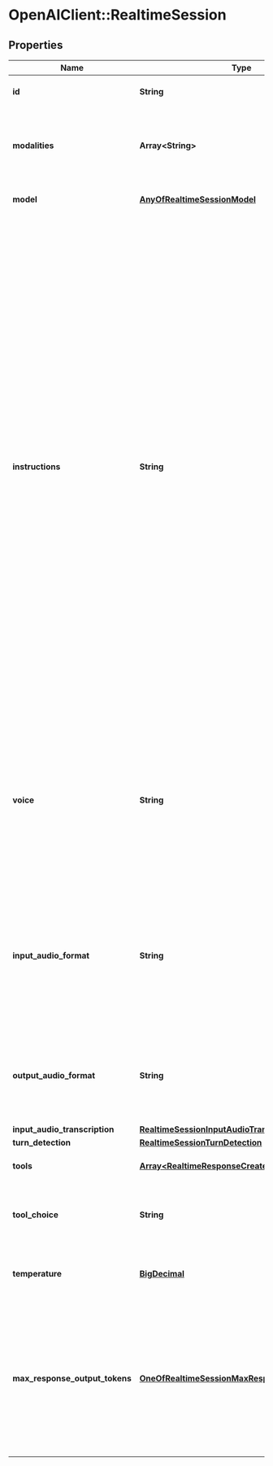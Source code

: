 # OpenAIClient::RealtimeSession

## Properties
Name | Type | Description | Notes
------------ | ------------- | ------------- | -------------
**id** | **String** | Unique identifier for the session object.  | [optional] 
**modalities** | **Array&lt;String&gt;** | The set of modalities the model can respond with. To disable audio, set this to [\&quot;text\&quot;].  | [optional] 
**model** | [**AnyOfRealtimeSessionModel**](AnyOfRealtimeSessionModel.md) | The Realtime model used for this session.  | [optional] 
**instructions** | **String** | The default system instructions (i.e. system message) prepended to model  calls. This field allows the client to guide the model on desired  responses. The model can be instructed on response content and format,  (e.g. \&quot;be extremely succinct\&quot;, \&quot;act friendly\&quot;, \&quot;here are examples of good  responses\&quot;) and on audio behavior (e.g. \&quot;talk quickly\&quot;, \&quot;inject emotion  into your voice\&quot;, \&quot;laugh frequently\&quot;). The instructions are not guaranteed  to be followed by the model, but they provide guidance to the model on the  desired behavior.  Note that the server sets default instructions which will be used if this  field is not set and are visible in the &#x60;session.created&#x60; event at the  start of the session.  | [optional] 
**voice** | **String** | The voice the model uses to respond. Voice cannot be changed during the  session once the model has responded with audio at least once. Current  voice options are &#x60;alloy&#x60;, &#x60;ash&#x60;, &#x60;ballad&#x60;, &#x60;coral&#x60;, &#x60;echo&#x60; &#x60;sage&#x60;,  &#x60;shimmer&#x60; and &#x60;verse&#x60;.  | [optional] 
**input_audio_format** | **String** | The format of input audio. Options are &#x60;pcm16&#x60;, &#x60;g711_ulaw&#x60;, or &#x60;g711_alaw&#x60;. For &#x60;pcm16&#x60;, input audio must be 16-bit PCM at a 24kHz sample rate,  single channel (mono), and little-endian byte order.  | [optional] 
**output_audio_format** | **String** | The format of output audio. Options are &#x60;pcm16&#x60;, &#x60;g711_ulaw&#x60;, or &#x60;g711_alaw&#x60;. For &#x60;pcm16&#x60;, output audio is sampled at a rate of 24kHz.  | [optional] 
**input_audio_transcription** | [**RealtimeSessionInputAudioTranscription**](RealtimeSessionInputAudioTranscription.md) |  | [optional] 
**turn_detection** | [**RealtimeSessionTurnDetection**](RealtimeSessionTurnDetection.md) |  | [optional] 
**tools** | [**Array&lt;RealtimeResponseCreateParamsTools&gt;**](RealtimeResponseCreateParamsTools.md) | Tools (functions) available to the model. | [optional] 
**tool_choice** | **String** | How the model chooses tools. Options are &#x60;auto&#x60;, &#x60;none&#x60;, &#x60;required&#x60;, or  specify a function.  | [optional] 
**temperature** | [**BigDecimal**](BigDecimal.md) | Sampling temperature for the model, limited to [0.6, 1.2]. Defaults to 0.8.  | [optional] 
**max_response_output_tokens** | [**OneOfRealtimeSessionMaxResponseOutputTokens**](OneOfRealtimeSessionMaxResponseOutputTokens.md) | Maximum number of output tokens for a single assistant response, inclusive of tool calls. Provide an integer between 1 and 4096 to limit output tokens, or &#x60;inf&#x60; for the maximum available tokens for a given model. Defaults to &#x60;inf&#x60;.  | [optional] 

